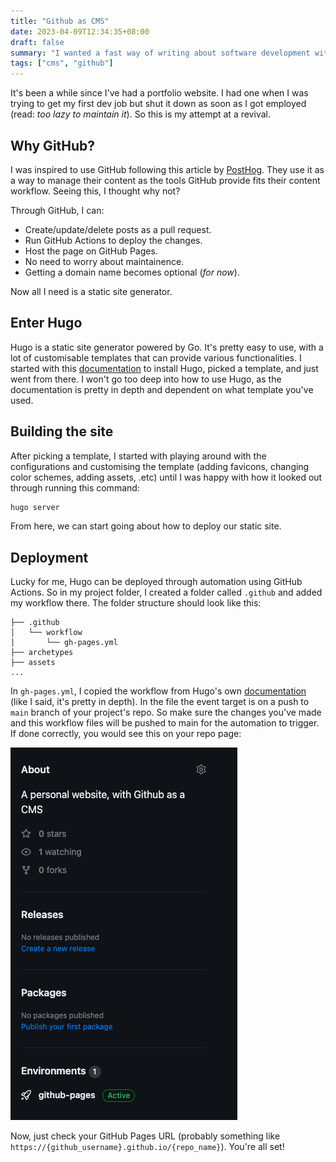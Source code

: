 ```yaml
---
title: "Github as CMS"
date: 2023-04-09T12:34:35+08:00
draft: false
summary: "I wanted a fast way of writing about software development with minimal setup, so here it is."
tags: ["cms", "github"]
---
```


It's been a while since I've had a portfolio website. I had one when I was trying to get my first dev job but shut it down as soon as I got employed (read: _too lazy to maintain it_). So this is my attempt at a revival.

## Why GitHub?

I was inspired to use GitHub following this article by [PostHog](https://posthog.com/blog/github-cms?utm_source=pointer&utm_medium=newsletter). They use it as a way to manage their content as the tools GitHub provide fits their content workflow. Seeing this, I thought why not?

Through GitHub, I can:

- Create/update/delete posts as a pull request.
- Run GitHub Actions to deploy the changes.
- Host the page on GitHub Pages.
- No need to worry about maintainence.
- Getting a domain name becomes optional (_for now_).

Now all I need is a static site generator.

## Enter Hugo

Hugo is a static site generator powered by Go. It's pretty easy to use, with a lot of customisable templates that can provide various functionalities. I started with this [documentation](https://gohugo.io/getting-started/quick-start/) to install Hugo, picked a template, and just went from there. I won't go too deep into how to use Hugo, as the documentation is pretty in depth and dependent on what template you've used.

## Building the site

After picking a template, I started with playing around with the configurations and customising the template (adding favicons, changing color schemes, adding assets, .etc) until I was happy with how it looked out through running this command:

```bash
hugo server
```

From here, we can start going about how to deploy our static site.

## Deployment

Lucky for me, Hugo can be deployed through automation using GitHub Actions. So in my project folder, I created a folder called `.github` and added my workflow there. The folder structure should look like this:

```
├── .github
│   └── workflow
│       └── gh-pages.yml
├── archetypes
├── assets
...
```

In `gh-pages.yml`, I copied the workflow from Hugo's own [documentation](https://gohugo.io/hosting-and-deployment/hosting-on-github/) (like I said, it's pretty in depth). In the file the event target is on a push to `main` branch of your project's repo. So make sure the changes you've made and this workflow files will be pushed to main for the automation to trigger. If done correctly, you would see this on your repo page:

![Github pages have been deployed](image.png)

Now, just check your GitHub Pages URL (probably something like `https://{github_username}.github.io/{repo_name}`). You're all set!
